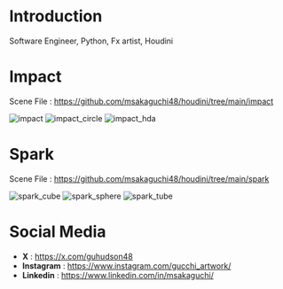 # Introduction
Software Engineer, Python, Fx artist, Houdini

# Impact
Scene File : https://github.com/msakaguchi48/houdini/tree/main/impact

![impact](https://github.com/user-attachments/assets/1b648be9-088c-4172-9eb7-a4c37471cad4)
![impact_circle](https://github.com/user-attachments/assets/eb2fe9ef-3a88-44c8-9f6c-2369229d6682)
![impact_hda](https://github.com/user-attachments/assets/5372ab39-92fa-4c11-aece-098b8de3a851)

# Spark
Scene File : https://github.com/msakaguchi48/houdini/tree/main/spark

![spark_cube](https://github.com/user-attachments/assets/329f0f20-56bf-4cb7-8bd3-0f7e8c251b98)
![spark_sphere](https://github.com/user-attachments/assets/68e3daba-d1ae-4ad7-b051-3d1236a7e9e3)
![spark_tube](https://github.com/user-attachments/assets/5b27551c-ee90-4128-862d-d4b2dc52194b)


# Social Media
* **X** : https://x.com/guhudson48
* **Instagram** : https://www.instagram.com/gucchi_artwork/
* **Linkedin** : https://www.linkedin.com/in/msakaguchi/
